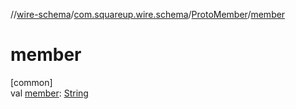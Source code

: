 //[wire-schema](../../../index.md)/[com.squareup.wire.schema](../index.md)/[ProtoMember](index.md)/[member](member.md)

# member

[common]\
val [member](member.md): [String](https://kotlinlang.org/api/latest/jvm/stdlib/kotlin/-string/index.html)
